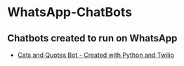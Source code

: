 # WhatsApp-ChatBots
## Chatbots created to run on WhatsApp

* [Cats and Quotes Bot - Created with Python and Twilio]()
